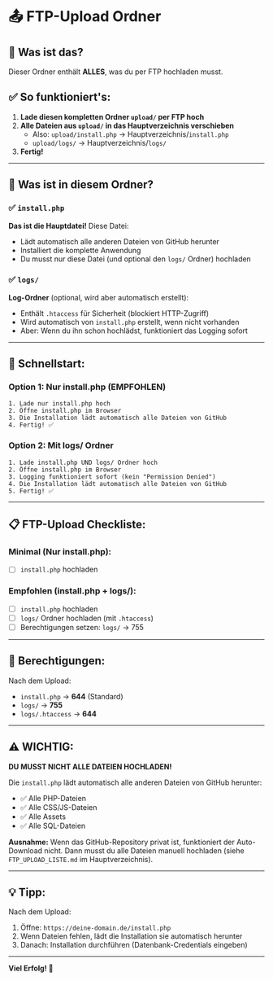 # 📤 FTP-Upload Ordner

## 🎯 Was ist das?

Dieser Ordner enthält **ALLES**, was du per FTP hochladen musst.

## ✅ So funktioniert's:

1. **Lade diesen kompletten Ordner `upload/` per FTP hoch**
2. **Alle Dateien aus `upload/` in das Hauptverzeichnis verschieben**
   - Also: `upload/install.php` → Hauptverzeichnis/`install.php`
   - `upload/logs/` → Hauptverzeichnis/`logs/`
3. **Fertig!**

---

## 📁 Was ist in diesem Ordner?

### ✅ `install.php`
**Das ist die Hauptdatei!** Diese Datei:
- Lädt automatisch alle anderen Dateien von GitHub herunter
- Installiert die komplette Anwendung
- Du musst nur diese Datei (und optional den `logs/` Ordner) hochladen

### ✅ `logs/`
**Log-Ordner** (optional, wird aber automatisch erstellt):
- Enthält `.htaccess` für Sicherheit (blockiert HTTP-Zugriff)
- Wird automatisch von `install.php` erstellt, wenn nicht vorhanden
- Aber: Wenn du ihn schon hochlädst, funktioniert das Logging sofort

---

## 🚀 Schnellstart:

### Option 1: Nur install.php (EMPFOHLEN)
```
1. Lade nur install.php hoch
2. Öffne install.php im Browser
3. Die Installation lädt automatisch alle Dateien von GitHub
4. Fertig! ✅
```

### Option 2: Mit logs/ Ordner
```
1. Lade install.php UND logs/ Ordner hoch
2. Öffne install.php im Browser
3. Logging funktioniert sofort (kein "Permission Denied")
4. Die Installation lädt automatisch alle Dateien von GitHub
5. Fertig! ✅
```

---

## 📋 FTP-Upload Checkliste:

### Minimal (Nur install.php):
- [ ] `install.php` hochladen

### Empfohlen (install.php + logs/):
- [ ] `install.php` hochladen
- [ ] `logs/` Ordner hochladen (mit `.htaccess`)
- [ ] Berechtigungen setzen: `logs/` → 755

---

## 🔐 Berechtigungen:

Nach dem Upload:
- `install.php` → **644** (Standard)
- `logs/` → **755**
- `logs/.htaccess` → **644**

---

## ⚠️ WICHTIG:

**DU MUSST NICHT ALLE DATEIEN HOCHLADEN!**

Die `install.php` lädt automatisch alle anderen Dateien von GitHub herunter:
- ✅ Alle PHP-Dateien
- ✅ Alle CSS/JS-Dateien
- ✅ Alle Assets
- ✅ Alle SQL-Dateien

**Ausnahme:** Wenn das GitHub-Repository privat ist, funktioniert der Auto-Download nicht. Dann musst du alle Dateien manuell hochladen (siehe `FTP_UPLOAD_LISTE.md` im Hauptverzeichnis).

---

## 💡 Tipp:

Nach dem Upload:
1. Öffne: `https://deine-domain.de/install.php`
2. Wenn Dateien fehlen, lädt die Installation sie automatisch herunter
3. Danach: Installation durchführen (Datenbank-Credentials eingeben)

---

**Viel Erfolg! 🚀**


